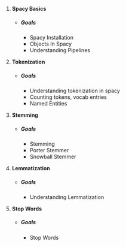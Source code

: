 1. **Spacy Basics**

   - ##### Goals 

     - Spacy Installation
     - Objects In Spacy
     - Understanding Pipelines
     
2. **Tokenization**

   - ##### Goals
   
     - Understanding tokenization in spacy
     - Counting tokens, vocab entries
     - Named Entities
     
3. **Stemming**

   - ##### Goals
   
     - Stemming
     - Porter Stemmer
     - Snowball Stemmer
     
4. **Lemmatization**

   - ##### Goals
   
     - Understanding Lemmatization 
     
 5. **Stop Words**

     - ##### Goals
   
       - Stop Words


      
